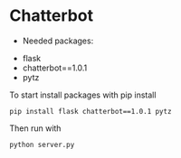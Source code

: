 # Chatterbot

- Needed packages:

* flask
* chatterbot==1.0.1
* pytz

To start install packages with pip install

```pip install flask chatterbot==1.0.1 pytz```

Then run with

```python server.py```

